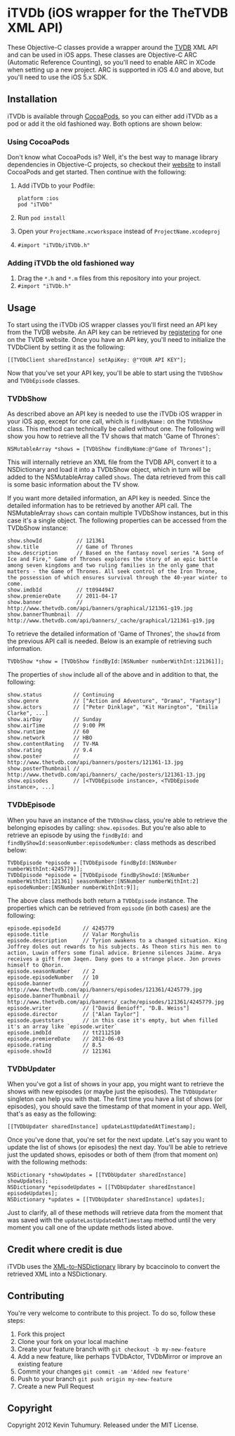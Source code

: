 # iTVDb (iOS wrapper for the TheTVDB XML API)

These Objective-C classes provide a wrapper around the [TVDB](http://thetvdb.com) XML API and can be used in iOS apps. These classes are Objective-C ARC (Automatic Reference Counting), so you'll need to enable ARC in XCode when setting up a new project. ARC is supported in iOS 4.0 and above, but you'll need to use the iOS 5.x SDK.

## Installation

iTVDb is available through [CocoaPods](http://cocoapods.org), so you can either add iTVDb as a pod or add it the old fashioned way. Both options are shown below:

### Using CocoaPods

Don't know what CocoaPods is? Well, it's the best way to manage library dependencies in Objective-C projects, so checkout their [website](http://cocoapods.org) to install CocoaPods and get started. Then continue with the following:

1. Add iTVDb to your Podfile:

    ```
    platform :ios
    pod "iTVDb"
    ```
2. Run `pod install`
3. Open your `ProjectName.xcworkspace` instead of `ProjectName.xcodeproj`
4. `#import "iTVDb/iTVDb.h"`

### Adding iTVDb the old fashioned way

1. Drag the `*.h` and `*.m` files from this repository into your project.
2. `#import "iTVDb.h"`

## Usage

To start using the iTVDb iOS wrapper classes you'll first need an API key from the TVDB website. An API key can be retrieved by [registering](http://thetvdb.com/?tab=apiregister) for one on the TVDB website. Once you have an API key, you'll need to initialize the TVDbClient by setting it as the following:

    [[TVDbClient sharedInstance] setApiKey: @"YOUR API KEY"];

Now that you've set your API key, you'll be able to start using the `TVDbShow` and `TVDbEpisode` classes.

### TVDbShow

As described above an API key is needed to use the iTVDb iOS wrapper in your iOS app, except for one call, which is `findByName:` on the `TVDbShow` class. This method can technically be called without one. The following will show you how to retrieve all the TV shows that match 'Game of Thrones':

    NSMutableArray *shows = [TVDbShow findByName:@"Game of Thrones"];

This will internally retrieve an XML file from the TVDB API, convert it to a NSDictionary and load it into a TVDbShow object, which in turn will be added to the NSMutableArray called `shows`. The data retrieved from this call is some basic information about the TV show.

If you want more detailed information, an API key is needed. Since the detailed information has to be retrieved by another API call. The NSMutableArray `shows` can contain multiple TVDbShow instances, but in this case it's a single object. The following properties can be accessed from the TVDbShow instance:

    show.showId           // 121361
    show.title            // Game of Thrones
    show.description      // Based on the fantasy novel series "A Song of Ice and Fire," Game of Thrones explores the story of an epic battle among seven kingdoms and two ruling families in the only game that matters - the Game of Thrones. All seek control of the Iron Throne, the possession of which ensures survival through the 40-year winter to come.
    show.imdbId           // tt0944947
    show.premiereDate     // 2011-04-17
    show.banner           // http://www.thetvdb.com/api/banners/graphical/121361-g19.jpg
    show.bannerThumbnail  // http://www.thetvdb.com/api/banners/_cache/graphical/121361-g19.jpg

To retrieve the detailed information of 'Game of Thrones', the `showId` from the previous API call is needed. Below is an example of retrieving such information.

    TVDbShow *show = [TVDbShow findById:[NSNumber numberWithInt:121361]];

The properties of `show` include all of the above and in addition to that, the following:

    show.status          // Continuing
    show.genre           // ["Action and Adventure", "Drama", "Fantasy"]
    show.actors          // ["Peter Dinklage", "Kit Harington", "Emilia Clarke", ...]
    show.airDay          // Sunday
    show.airTime         // 9:00 PM
    show.runtime         // 60
    show.network         // HBO
    show.contentRating   // TV-MA
    show.rating          // 9.4
    show.poster          // http://www.thetvdb.com/api/banners/posters/121361-13.jpg
    show.posterThumbnail // http://www.thetvdb.com/api/banners/_cache/posters/121361-13.jpg
    show.episodes        // [<TVDbEpisode instance>, <TVDbEpisode instance>, ...]

### TVDbEpisode

When you have an instance of the `TVDbShow` class, you're able to retrieve the belonging episodes by calling: `show.episodes`. But you're also able to retrieve an episode by using the `findById:` and `findByShowId:seasonNumber:episodeNumber:` class methods as described below:

    TVDbEpisode *episode = [TVDbEpisode findById:[NSNumber numberWithInt:4245779]];
    TVDbEpisode *episode = [TVDbEpisode findByShowId:[NSNumber numberWithInt:121361] seasonNumber:[NSNumber numberWithInt:2] episodeNumber:[NSNumber numberWithInt:9]];

The above class methods both return a `TVDbEpisode` instance. The properties which can be retrieved from `episode` (in both cases) are the following:

    episode.episodeId       // 4245779
    episode.title           // Valar Morghulis
    episode.description     // Tyrion awakens to a changed situation. King Joffrey doles out rewards to his subjects. As Theon stirs his men to action, Luwin offers some final advice. Brienne silences Jaime. Arya receives a gift from Jaqen. Dany goes to a strange place. Jon proves himself to Qhorin.
    episode.seasonNumber    // 2
    episode.episodeNumber   // 10
    episode.banner          // http://www.thetvdb.com/api/banners/episodes/121361/4245779.jpg
    episode.bannerThumbnail // http://www.thetvdb.com/api/banners/_cache/episodes/121361/4245779.jpg
    episode.writer          // ["David Benioff", "D.B. Weiss"]
    episode.director        // ["Alan Taylor"]
    episode.gueststars      // in this case it's empty, but when filled it's an array like `episode.writer`
    episode.imdbId          // tt2112510
    episode.premiereDate    // 2012-06-03
    episode.rating          // 8.5
    episode.showId          // 121361

### TVDbUpdater

When you've got a list of shows in your app, you might want to retrieve the shows with new episodes (or maybe just the episodes). The `TVDbUpdater` singleton can help you with that. The first time you have a list of shows (or episodes), you should save the timestamp of that moment in your app. Well, that's as easy as the following:

    [[TVDbUpdater sharedInstance] updateLastUpdatedAtTimestamp];

Once you've done that, you're set for the next update. Let's say you want to update the list of shows (or episodes) the next day. You'll be able to retrieve just the updated shows, episodes or both of them (from that moment on) with the following methods:

    NSDictionary *showUpdates = [[TVDbUpdater sharedInstance] showUpdates];
    NSDictionary *episodeUpdates = [[TVDbUpdater sharedInstance] episodeUpdates];
    NSDictionary *updates = [[TVDbUpdater sharedInstance] updates];

Just to clarify, all of these methods will retrieve data from the moment that was saved with the `updateLastUpdatedAtTimestamp` method until the very moment you call one of the update methods listed above.

## Credit where credit is due

iTVDb uses the [XML-to-NSDictionary](https://github.com/bcaccinolo/XML-to-NSDictionary) library by bcaccinolo to convert the retrieved XML into a NSDictionary.

## Contributing

You're very welcome to contribute to this project. To do so, follow these steps:

1. Fork this project
2. Clone your fork on your local machine
3. Create your feature branch with `git checkout -b my-new-feature`
4. Add a new feature, like perhaps TVDbActor, TVDbMirror or improve an existing feature
5. Commit your changes `git commit -am 'Added new feature'`
6. Push to your branch `git push origin my-new-feature`
7. Create a new Pull Request

## Copyright

Copyright 2012 Kevin Tuhumury. Released under the MIT License.
